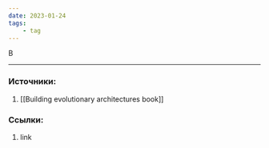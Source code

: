 ```yaml
---
date: 2023-01-24
tags:
    - tag
---
```


В

---

### Источники:
1. [[Building evolutionary architectures book]]

### Ссылки:
1. link